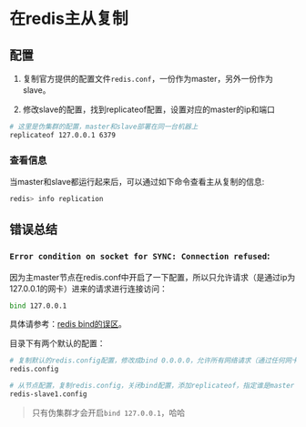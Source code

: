 # 在redis主从复制


## 配置

1. 复制官方提供的配置文件`redis.conf`，一份作为master，另外一份作为slave。

2. 修改slave的配置，找到replicateof配置，设置对应的master的ip和端口
```bash
# 这里是伪集群的配置，master和slave部署在同一台机器上
replicateof 127.0.0.1 6379
```

### 查看信息

当master和slave都运行起来后，可以通过如下命令查看主从复制的信息:
```bash
redis> info replication
```


## 错误总结


### `Error condition on socket for SYNC: Connection refused`:
因为主master节点在redis.conf中开启了一下配置，所以只允许请求（是通过ip为127.0.0.1的网卡）进来的请求进行连接访问：
```bash
bind 127.0.0.1
```
具体请参考：[redis bind的误区](https://blog.csdn.net/cw_hello1/article/details/83444013)。

目录下有两个默认的配置：
```bash
# 复制默认的redis.config配置，修改成bind 0.0.0.0，允许所有网络请求（通过任何网卡进行的连接）
redis.config

# 从节点配置，复制redis.config，关闭bind配置，添加replicateof，指定谁是master
redis-slave1.config
```

> 只有伪集群才会开启`bind 127.0.0.1`，哈哈